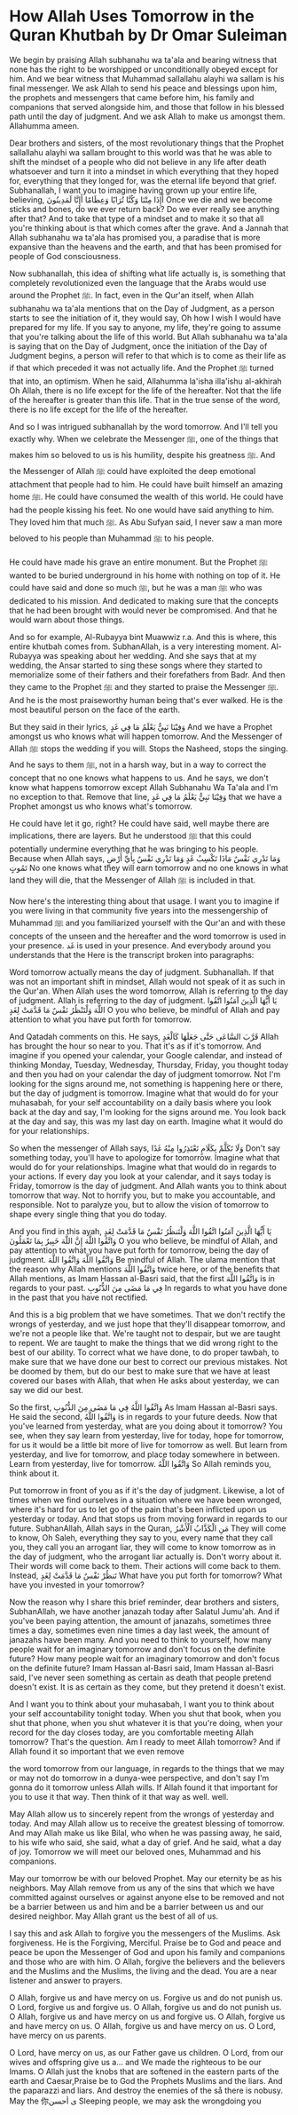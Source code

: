 # How Allah Uses Tomorrow in the Quran  Khutbah by Dr Omar Suleiman



We begin by praising Allah subhanahu wa ta'ala and bearing witness that none has the right to be worshipped or unconditionally obeyed except for him. And we bear witness that Muhammad sallallahu alayhi wa sallam is his final messenger. We ask Allah to send his peace and blessings upon him, the prophets and messengers that came before him, his family and companions that served alongside him, and those that follow in his blessed path until the day of judgment. And we ask Allah to make us amongst them. Allahumma ameen.

Dear brothers and sisters, of the most revolutionary things that the Prophet sallallahu alayhi wa sallam brought to this world was that he was able to shift the mindset of a people who did not believe in any life after death whatsoever and turn it into a mindset in which everything that they hoped for, everything that they longed for, was the eternal life beyond that grief. Subhanallah, I want you to imagine having grown up your entire life, believing, أَإِذَا مِتْنَا وَكُنَّا تُرَابًا وَعِظَامًا أَإِنَّا لَمَدِينُونَ Once we die and we become sticks and bones, do we ever return back? Do we ever really see anything after that? And to take that type of a mindset and to make it so that all you're thinking about is that which comes after the grave. And a Jannah that Allah subhanahu wa ta'ala has promised you, a paradise that is more expansive than the heavens and the earth, and that has been promised for people of God consciousness.

Now subhanallah, this idea of shifting what life actually is, is something that completely revolutionized even the language that the Arabs would use around the Prophet ﷺ. In fact, even in the Qur'an itself, when Allah subhanahu wa ta'ala mentions that on the Day of Judgment, as a person starts to see the initiation of it, they would say, Oh how I wish I would have prepared for my life. If you say to anyone, my life, they're going to assume that you're talking about the life of this world. But Allah subhanahu wa ta'ala is saying that on the Day of Judgment, once the initiation of the Day of Judgment begins, a person will refer to that which is to come as their life as if that which preceded it was not actually life. And the Prophet ﷺ turned that into, an optimism. When he said, Allahumma la'isha illa'ishu al-akhirah Oh Allah, there is no life except for the life of the hereafter. Not that the life of the hereafter is greater than this life. That in the true sense of the word, there is no life except for the life of the hereafter.

And so I was intrigued subhanallah by the word tomorrow. And I'll tell you exactly why. When we celebrate the Messenger ﷺ, one of the things that makes him so beloved to us is his humility, despite his greatness ﷺ. And the Messenger of Allah ﷺ could have exploited the deep emotional attachment that people had to him. He could have built himself an amazing home ﷺ. He could have consumed the wealth of this world. He could have had the people kissing his feet. No one would have said anything to him. They loved him that much ﷺ. As Abu Sufyan said, I never saw a man more beloved to his people than Muhammad ﷺ to his people.

He could have made his grave an entire monument. But the Prophet ﷺ wanted to be buried underground in his home with nothing on top of it. He could have said and done so much ﷺ, but he was a man ﷺ who was dedicated to his mission. And dedicated to making sure that the concepts that he had been brought with would never be compromised. And that he would warn about those things.

And so for example, Al-Rubayya bint Muawwiz r.a. And this is where, this entire khutbah comes from. SubhanAllah, is a very interesting moment. Al-Rubayya was speaking about her wedding. And she says that at my wedding, the Ansar started to sing these songs where they started to memorialize some of their fathers and their forefathers from Badr. And then they came to the Prophet ﷺ and they started to praise the Messenger ﷺ. And he is the most praiseworthy human being that's ever walked. He is the most beautiful person on the face of the earth.

But they said in their lyrics, وَفِيْنَا نَبِيٌّ يَعْلَمُ مَا فِي غَدٍ And we have a Prophet amongst us who knows what will happen tomorrow. And the Messenger of Allah ﷺ stops the wedding if you will. Stops the Nasheed, stops the singing. And he says to them ﷺ, not in a harsh way, but in a way to correct the concept that no one knows what happens to us. And he says, we don't know what happens tomorrow except Allah Subhanahu Wa Ta'ala and I'm no exception to that. Remove that line, وَفِيْنَا نَبِيٌّ يَعْلَمُ مَا فِي غَدٍ that we have a Prophet amongst us who knows what's tomorrow.

He could have let it go, right? He could have said, well maybe there are implications, there are layers. But he understood ﷺ that this could potentially undermine everything that he was bringing to his people. Because when Allah says, وَمَا تَدْرِي نَفْسٌ مَاذَا تَكْسِبُ غَدٍ وَمَا تَدْرِي نَفْسٌ بِأَيِّ أَرْضٍ تَمُوتٍ No one knows what they will earn tomorrow and no one knows in what land they will die, that the Messenger of Allah ﷺ is included in that.

Now here's the interesting thing about that usage. I want you to imagine if you were living in that community five years into the messengership of Muhammad ﷺ and you familiarized yourself with the Qur'an and with these concepts of the unseen and the hereafter and the word tomorrow is used in your presence. غَد is used in your presence. And everybody around you understands that the Here is the transcript broken into paragraphs:

Word tomorrow actually means the day of judgment. Subhanallah. If that was not an important shift in mindset, Allah would not speak of it as such in the Qur'an. When Allah uses the word tomorrow, Allah is referring to the day of judgment. Allah is referring to the day of judgment. يَا أَيُّهَا الَّذِينَ آمَنُوا اتَّقُوا اللَّهَ وَلْتَنْظُرُ نَفْسٌ مَا قَدَّمَتْ لِغَدٍ O you who believe, be mindful of Allah and pay attention to what you have put forth for tomorrow.

And Qatadah comments on this. He says, قَرَّبَ السَّاعَى حَتَّى جَعَلَهَا كَالْغَدٍ Allah has brought the hour so near to you. That it's as if it's tomorrow. And imagine if you opened your calendar, your Google calendar, and instead of thinking Monday, Tuesday, Wednesday, Thursday, Friday, you thought today and then you had on your calendar the day of judgment tomorrow. Not I'm looking for the signs around me, not something is happening here or there, but the day of judgment is tomorrow. Imagine what that would do for your muhasabah, for your self accountability on a daily basis where you look back at the day and say, I'm looking for the signs around me. You look back at the day and say, this was my last day on earth. Imagine what it would do for your relationships.

So when the messenger of Allah says, وَلَا تَكَلَّمْ بِكَلَامٍ تَعْتَذِرُوا مِنْهُ غَدًا Don't say something today, you'll have to apologize for tomorrow. Imagine what that would do for your relationships. Imagine what that would do in regards to your actions. If every day you look at your calendar, and it says today is Friday, tomorrow is the day of judgment. And Allah wants you to think about tomorrow that way. Not to horrify you, but to make you accountable, and responsible. Not to paralyze you, but to allow the vision of tomorrow to shape every single thing that you do today.

And you find in this ayah, يَا أَيُّهَا الَّذِينَ آمَنُوا اتَّقُوا اللَّهَ وَلْتَنظُرُ نَفْسٌ مَا قَدَّمَتْ لِغَدٍ وَاتَّقُوا اللَّهَ إِنَّ اللَّهَ خَبِيرٌ بِمَا تَعْمَلُونَ O you who believe, be mindful of Allah, and pay attention to what you have put forth for tomorrow, being the day of judgment. وَاتَّقُوا اللَّهَ وَاتَّقُوا اللَّهَ Be mindful of Allah. The ulama mention that the reason why Allah mentions وَاتَّقُوا اللَّهَ twice here, or of the benefits that Allah mentions, as Imam Hassan al-Basri said, that the first وَاتَّقُوا اللَّهَ is in regards to your past. فِي مَا مَضَى مِنَ الذُّنُوبِ In regards to what you have done in the past that you have not rectified.

And this is a big problem that we have sometimes. That we don't rectify the wrongs of yesterday, and we just hope that they'll disappear tomorrow, and we're not a people like that. We're taught not to despair, but we are taught to repent. We are taught to make the things that we did wrong right to the best of our ability. To correct what we have done, to do proper tawbah, to make sure that we have done our best to correct our previous mistakes. Not be doomed by them, but do our best to make sure that we have at least covered our bases with Allah, that when He asks about yesterday, we can say we did our best.

So the first, وَاتَّقُوا اللَّهُ فِي مَا مَضَى مِنَ الذُّنُوبِ As Imam Hassan al-Basri says. He said the second, وَاتَّقُوا اللَّهُ is in regards to your future deeds. Now that you've learned from yesterday, what are you doing about it tomorrow? You see, when they say learn from yesterday, live for today, hope for tomorrow, for us it would be a little bit more of live for tomorrow as well. But learn from yesterday, and live for tomorrow, and place today somewhere in between. Learn from yesterday, live for tomorrow. وَاتَّقُوا اللَّهُ So Allah reminds you, think about it.

Put tomorrow in front of you as if it's the day of judgment. Likewise, a lot of times when we find ourselves in a situation where we have been wronged, where it's hard for us to let go of the pain that's been inflicted upon us yesterday or today. And that stops us from moving forward in regards to our future. SubhanAllah, Allah says in the Quran, مَنِ الْكَذَّابُ الْأَشْرُ They will come to know, Oh Saleh, everything they say to you, every name that they call you, they call you an arrogant liar, they will come to know tomorrow as in the day of judgment, who the arrogant liar actually is. Don't worry about it. Their words will come back to them. Their actions will come back to them. Instead, تَنظُرْ نَفْسٌ مَا قَدَّمَتْ لِغَدٍ What have you put forth for tomorrow? What have you invested in your tomorrow?

Now the reason why I share this brief reminder, dear brothers and sisters, SubhanAllah, we have another janazah today after Salatul Jumu'ah. And if you've been paying attention, the amount of janazahs, sometimes three times a day, sometimes even nine times a day last week, the amount of janazahs have been many. And you need to think to yourself, how many people wait for an imaginary tomorrow and don't focus on the definite future? How many people wait for an imaginary tomorrow and don't focus on the definite future? Imam Hassan al-Basri said, Imam Hassan al-Basri said, I've never seen something as certain as death that people pretend doesn't exist. It is as certain as they come, but they pretend it doesn't exist.

And I want you to think about your muhasabah, I want you to think about your self accountability tonight today. When you shut that book, when you shut that phone, when you shut whatever it is that you're doing, when your record for the day closes today, are you comfortable meeting Allah tomorrow? That's the question. Am I ready to meet Allah tomorrow? And if Allah found it so important that we even remove 

the word tomorrow from our language, in regards to the things that we may or may not do tomorrow in a dunya-wee perspective, and don't say I'm gonna do it tomorrow unless Allah wills. If Allah found it that important for you to use it that way. Then think of it that way as well. well.

May Allah allow us to sincerely repent from the wrongs of yesterday and today. And may Allah allow us to receive the greatest blessing of tomorrow. And may Allah make us like Bilal, who when he was passing away, he said, to his wife who said, she said, what a day of grief. And he said, what a day of joy. Tomorrow we will meet our beloved ones, Muhammad and his companions.

May our tomorrow be with our beloved Prophet. May our eternity be as his neighbors. May Allah remove from us any of the sins that which we have committed against ourselves or against anyone else to be removed and not be a barrier between us and him and be a barrier between us and our desired neighbor. May Allah grant us the best of all of us.

I say this and ask Allah to forgive you the messengers of the Muslims. Ask forgiveness. He is the Forgiving, Merciful. Praise be to God and peace and peace be upon the Messenger of God and upon his family and companions and those who are with him. O Allah, forgive the believers and the believers and the Muslims and the Muslims, the living and the dead. You are a near listener and answer to prayers.

O Allah, forgive us and have mercy on us. Forgive us and do not punish us. O Lord, forgive us and forgive us. O Allah, forgive us and do not punish us. O Allah, forgive us and have mercy on us and forgive us. O Allah, forgive us and have mercy on us. O Allah, forgive us and have mercy on us. O Lord, have mercy on us parents.

O Lord, have mercy on us, as our Father gave us children. O Lord, from our wives and offspring give us a… and We made the righteous to be our Imams. O Allah just the knobs that are softened in the eastern parts of the earth and Caesar,Praise be to God the Prophets Muslims and the liars. And the paparazzi and liars. And destroy the enemies of the så there is nobusy. May the 你ی أحسن Sleeping people, we may ask the wrongdoing you 